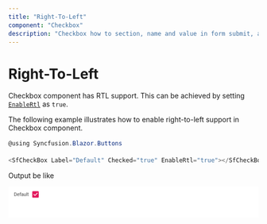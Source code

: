 ```yaml
---
title: "Right-To-Left"
component: "Checkbox"
description: "Checkbox how to section, name and value in form submit, and customization of Checkbox appearance, frame & check icon."
---
```


# Right-To-Left

Checkbox component has RTL support. This can be achieved by setting [`EnableRtl`](https://help.syncfusion.com/cr/blazor/Syncfusion.Blazor~Syncfusion.Blazor.Buttons.SfCheckBox~EnableRtl.html) as `true`.

The following example illustrates how to enable right-to-left support in Checkbox component.

```csharp
@using Syncfusion.Blazor.Buttons

<SfCheckBox Label="Default" Checked="true" EnableRtl="true"></SfCheckBox>

```

Output be like

![Button Sample](./../images/cb-rtl.png)
